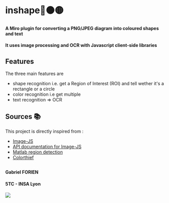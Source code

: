 # inshape🔴🟠🟡

#### A Miro plugin for converting a PNG/JPEG diagram into coloured shapes and text
#### It uses image processing and OCR with Javascript client-side libraries

<!--- Here are technologies used

![](https://img.shields.io/badge/badge-content-blue)
[![](https://travis-ci.org/gforien/template-repo.svg?branch=master)](https://travis-ci.org/gforien/template-repo)
![](https://img.shields.io/github/license/gforien/template-repository)

<p style = text-align:center;>
    <img  src="https://upload.wikimedia.org/wikipedia/fr/3/38/Guitar_Hero_Logo.png" alt="Guitar Hero" height="145" width="199">
    <img src="https://www.neonmag.fr/content/uploads/2019/04/color-spotify-logo.jpg" alt="Spotify" height="145" width="214">
    <img src="https://upload.wikimedia.org/wikipedia/commons/4/41/Osu_new_logo.png" alt="Osu" height="145" width="145">
</p>


Or more simply, a GIF of the app functionning
![](screenshot.gif)

## Building and launching :construction_worker:
```bash
$ npm install
$ npm start
```


--->
## Features
The three main features are
- shape recognition i.e. get a Region of Interest (ROI) and tell wether it's a rectangle or a circle
- color recognition i.e  get multiple 
- text recognition => OCR


## Sources :books:
This project is directly inspired from :
- [Image-JS](https://github.com/image-js/image-js)
- [API documentation for Image-JS](https://image-js.github.io/image-js/)
- [Matlab region detection](https://fr.mathworks.com/help/images/ref/regionprops.html)
- [Colorthief](https://lokeshdhakar.com/projects/color-thief/)


##
#### Gabriel FORIEN
#### 5TC - INSA Lyon
![](https://upload.wikimedia.org/wikipedia/commons/b/b9/Logo_INSA_Lyon_%282014%29.svg)
